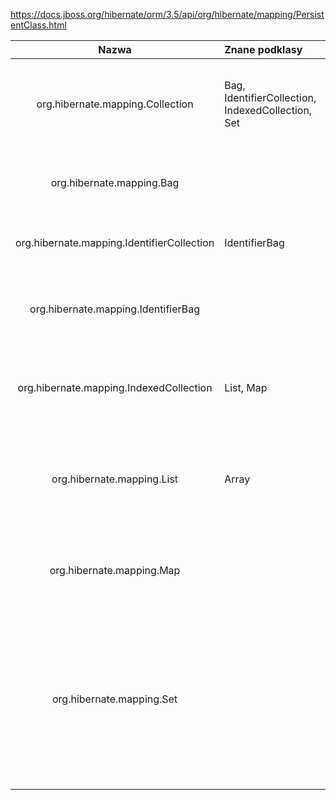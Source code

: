 https://docs.jboss.org/hibernate/orm/3.5/api/org/hibernate/mapping/PersistentClass.html

Nazwa | Znane podklasy | Opis
:-------------------:|:-------------------|-------------------:
org.hibernate.mapping.Collection | Bag, IdentifierCollection, IndexedCollection, Set|Mapowanie dla kolekcji. Podklasy specjalizują się w poszczególnych typach kolekcji.
org.hibernate.mapping.Bag | |Torba pozwala na duplikaty, więc nie ma klucza podstawowego
org.hibernate.mapping.IdentifierCollection |IdentifierBag |Kolekcja z syntetyczną kolumną "identyfikator"
org.hibernate.mapping.IdentifierBag |  |Identyfikator ma klucz podstawowy składający się z kolumny identyfikującej
org.hibernate.mapping.IndexedCollection |List, Map|Zindeksowane kolekcje obejmują listy, mapy, tablice i prymitywne tablice.
org.hibernate.mapping.List |Array|Mapowanie list ma klucz podstawowy składający się z kolumn kluczowych + kolumna indeksowa.
org.hibernate.mapping.Map | |Mapa ma klucz podstawowy składający się z kolumn kluczowych + kolumn indeksu.
org.hibernate.mapping.Set | |Zestaw bez kolumn z elementem zerowalnym. Będzie miał klucz podstawowy składający się ze wszystkich kolumn tabeli (np. Kolumny kluczowe + kolumny elementów).
